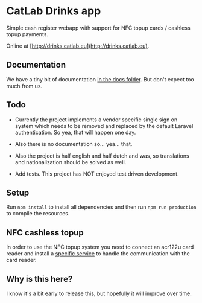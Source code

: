 CatLab Drinks app
=================
Simple cash register webapp with support for NFC topup cards / cashless topup payments.

Online at [http://drinks.catlab.eu](http://drinks.catlab.eu).

Documentation
-------------
We have a tiny bit of documentation [in the docs folder](https://github.com/catlab-drinks/catlab-drinks/tree/master/docs).
But don't expect too much from us.

Todo
----
- Currently the project implements a vendor specific single sign on system which
needs to be removed and replaced by the default Laravel authentication. So yea, that will happen one day.

- Also there is no documentation so... yea... that.

- Also the project is half english and half dutch and was, so translations and nationalization should be solved as well.

- Add tests. This project has NOT enjoyed test driven development.

Setup
-----
Run ```npm install``` to install all dependencies and then run ```npm run production``` to compile the resources.

NFC cashless topup
-----------------
In order to use the NFC topup system you need to connect an acr122u card reader and install a [specific service](https://github.com/catlab-drinks/nfc-socketio) 
to handle the communication with the card reader.

Why is this here?
-----------------
I know it's a bit early to release this, but hopefully it will improve over time.
